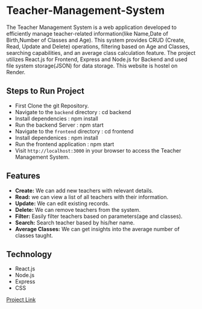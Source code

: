 # Teacher-Management-System
The Teacher Management System is a web application developed to efficiently manage teacher-related information(like Name,Date of Birth,Number of Classes and Age). This system provides CRUD (Create, Read, Update and Delete) operations, filtering based on Age and Classes, searching capabilities, and an average class calculation feature. The project utilizes React.js for Frontend, Express and Node.js for Backend and used file system storage(JSON) for data storage. This website is hostel on Render.

## Steps to Run Project
- First Clone the git Repository.
- Navigate to the `backend` directory : cd backend
- Install dependencies : npm install
- Run the backend Server : npm start
- Navigate to the `frontend` directory : cd frontend
- Install dependenices : npm install
- Run the frontend application : npm start
- Visit `http://localhost:3000` in your browser to access the Teacher Management System.

## Features
- **Create:** We can add new teachers with relevant details.
- **Read:** we can view a list of all teachers with their information.
- **Update:** We can edit existing records.
- **Delete:** We can remove teachers from the system.
- **Filter:** Easily filter teachers based on parameters(age and classes).
- **Search:** Search teacher based by his/her name.
- **Average Classes:** We can get insights into the average number of classes taught.

## Technology
- React.js
- Node.js
- Express
- CSS

[Project Link](https://teacher-management-system-k2ri.onrender.com/)

